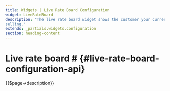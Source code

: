 ```yaml
---
title: Widgets | Live Rate Board Configuration
widget: LiveRateBoard
description: "The live rate board widget shows the customer your current rates for all of the currencies you are 
selling."
extends: _partials.widgets.configuration
section: heading-content
---
```


# Live rate board # {#live-rate-board-configuration-api} 

{{$page->description}}
